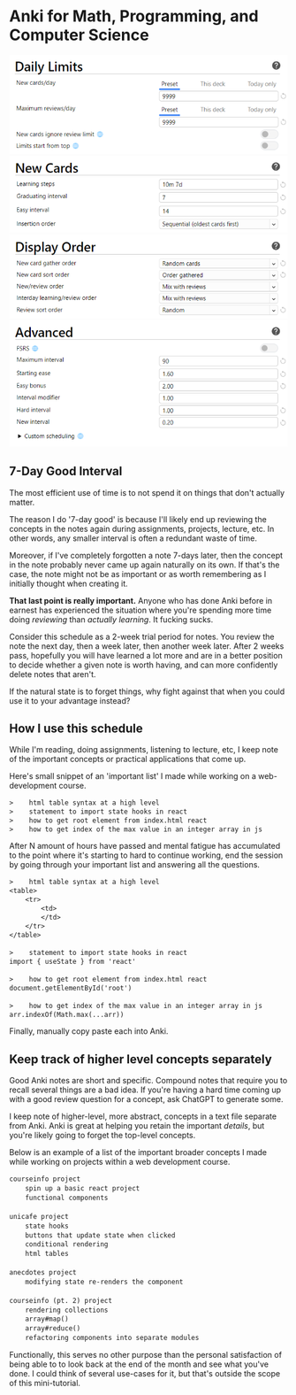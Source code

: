 # Anki for Math, Programming, and Computer Science

![Daily Limits](./daily_limits.png)
![New Cards](./new_cards.png)
![Display Order](./display_order.png)
![Advanced](./advanced.png)

## 7-Day Good Interval

The most efficient use of time is to not spend it on things that don't actually matter.

The reason I do '7-day good' is because I'll likely end up reviewing the concepts in the notes again during assignments, projects, lecture, etc. In other words, any smaller interval is often a redundant waste of time.

Moreover, if I've completely forgotten a note 7-days later, then the concept in the note probably never came up again naturally on its own. If that's the case, the note might not be as important or as worth remembering as I initially thought when creating it.

__That last point is really important.__ Anyone who has done Anki before in earnest has experienced the situation where you're spending more time doing *reviewing* than *actually learning*. It fucking sucks.

Consider this schedule as a 2-week trial period for notes. You review the note the next day, then a week later, then another week later. After 2 weeks pass, hopefully you will have learned a lot more and are in a better position to decide whether a given note is worth having, and can more confidently delete notes that aren't.

If the natural state is to forget things, why fight against that when you could use it to your advantage instead? 

## How I use this schedule

While I'm reading, doing assignments, listening to lecture, etc, I keep note of the important concepts or practical applications that come up. 

Here's small snippet of an 'important list' I made while working on a web-development course. 

```
>    html table syntax at a high level
>    statement to import state hooks in react
>    how to get root element from index.html react
>    how to get index of the max value in an integer array in js
```

After N amount of hours have passed and mental fatigue has accumulated to the point where it's starting to hard to continue working, end the session by going through your important list and answering all the questions.

```
>    html table syntax at a high level
<table>
    <tr>
        <td>
        </td>
    </tr>
</table>

>    statement to import state hooks in react
import { useState } from 'react'

>    how to get root element from index.html react
document.getElementById('root')

>    how to get index of the max value in an integer array in js
arr.indexOf(Math.max(...arr))
```

Finally, manually copy paste each into Anki.

## Keep track of higher level concepts separately

Good Anki notes are short and specific. Compound notes that require you to recall several things are a bad idea. If you're having a hard time coming up with a good review question for a concept, ask ChatGPT to generate some.

I keep note of higher-level, more abstract, concepts in a text file separate from Anki. Anki is great at helping you retain the important *details*, but you're likely going to forget the top-level concepts. 

Below is an example of a list of the important broader concepts I made while working on projects within a web development course.  

```md
courseinfo project
	spin up a basic react project
	functional components

unicafe project
	state hooks
	buttons that update state when clicked
	conditional rendering
	html tables

anecdotes project
	modifying state re-renders the component

courseinfo (pt. 2) project
	rendering collections
	array#map()
	array#reduce()
	refactoring components into separate modules
```

Functionally, this serves no other purpose than the personal satisfaction of being able to to look back at the end of the month and see what you've done. I could think of several use-cases for it, but that's outside the scope of this mini-tutorial.
